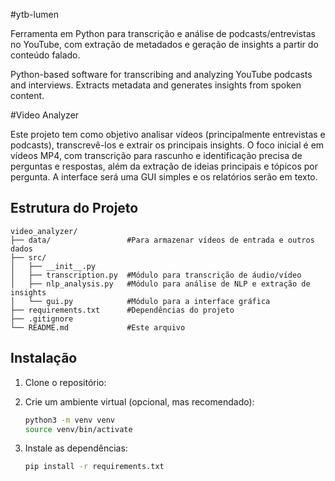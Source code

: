#ytb-lumen

Ferramenta em Python para transcrição e análise de podcasts/entrevistas no YouTube, com extração de metadados e geração de insights a partir do conteúdo falado.

Python-based software for transcribing and analyzing YouTube podcasts and interviews. Extracts metadata and generates insights from spoken content.

#Video Analyzer

Este projeto tem como objetivo analisar vídeos (principalmente entrevistas e podcasts), transcrevê-los e extrair os principais insights. O foco inicial é em vídeos MP4, com transcrição para rascunho e identificação precisa de perguntas e respostas, além da extração de ideias principais e tópicos por pergunta. A interface será uma GUI simples e os relatórios serão em texto.

## Estrutura do Projeto

```
video_analyzer/
├── data/                 #Para armazenar vídeos de entrada e outros dados
├── src/                  
│   ├── __init__.py
│   ├── transcription.py  #Módulo para transcrição de áudio/vídeo
│   ├── nlp_analysis.py   #Módulo para análise de NLP e extração de insights
│   └── gui.py            #Módulo para a interface gráfica
├── requirements.txt      #Dependências do projeto
├── .gitignore            
└── README.md             #Este arquivo
```

## Instalação

1. Clone o repositório:
  
2. Crie um ambiente virtual (opcional, mas recomendado):
   ```bash
   python3 -m venv venv
   source venv/bin/activate
   ```
3. Instale as dependências:
   ```bash
   pip install -r requirements.txt
   ```








